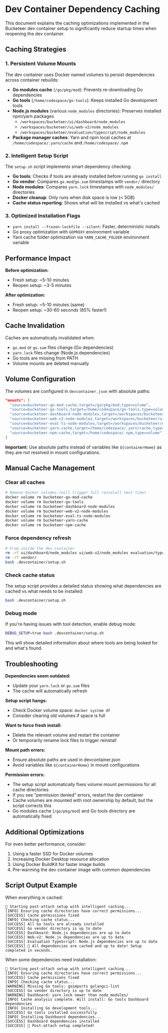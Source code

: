 # Dev Container Dependency Caching

This document explains the caching optimizations implemented in the Bucketeer dev container setup to significantly reduce startup times when reopening the dev container.

## Caching Strategies

### 1. Persistent Volume Mounts
The dev container uses Docker named volumes to persist dependencies across container rebuilds:

- **Go modules cache** (`/go/pkg/mod`): Prevents re-downloading Go dependencies
- **Go tools** (`/home/codespace/go-tools`): Keeps installed Go development tools
- **Node.js modules** (various `node_modules` directories): Preserves installed npm/yarn packages
  - `/workspaces/bucketeer/ui/dashboard/node_modules`
  - `/workspaces/bucketeer/ui/web-v2/node_modules`
  - `/workspaces/bucketeer/evaluation/typescript/node_modules`
- **Package manager caches**: Yarn and npm local caches at `/home/codespace/.yarn/cache` and `/home/codespace/.npm`

### 2. Intelligent Setup Script
The `setup.sh` script implements smart dependency checking:

- **Go tools**: Checks if tools are already installed before running `go install`
- **Go vendor**: Compares `go.mod`/`go.sum` timestamps with `vendor/` directory
- **Node modules**: Compares `yarn.lock` timestamps with `node_modules/` directories
- **Docker cleanup**: Only runs when disk space is low (< 5GB)
- **Cache status reporting**: Shows what will be installed vs what's cached

### 3. Optimized Installation Flags
- `yarn install --frozen-lockfile --silent`: Faster, deterministic installs
- Go proxy optimization with `GOPROXY` environment variable
- Yarn cache folder optimization via `YARN_CACHE_FOLDER` environment variable

## Performance Impact

**Before optimization:**
- Fresh setup: ~5-10 minutes
- Reopen setup: ~3-5 minutes

**After optimization:**
- Fresh setup: ~5-10 minutes (same)
- Reopen setup: ~30-60 seconds (85% faster!)

## Cache Invalidation

Caches are automatically invalidated when:
- `go.mod` or `go.sum` files change (Go dependencies)
- `yarn.lock` files change (Node.js dependencies)
- Go tools are missing from PATH
- Volume mounts are deleted manually

## Volume Configuration

The volumes are configured in `devcontainer.json` with absolute paths:

```json
"mounts": [
  "source=bucketeer-go-mod-cache,target=/go/pkg/mod,type=volume",
  "source=bucketeer-go-tools,target=/home/codespace/go-tools,type=volume",
  "source=bucketeer-dashboard-node-modules,target=/workspaces/bucketeer/ui/dashboard/node_modules,type=volume",
  "source=bucketeer-web-v2-node-modules,target=/workspaces/bucketeer/ui/web-v2/node_modules,type=volume",
  "source=bucketeer-eval-ts-node-modules,target=/workspaces/bucketeer/evaluation/typescript/node_modules,type=volume",
  "source=bucketeer-yarn-cache,target=/home/codespace/.yarn/cache,type=volume",
  "source=bucketeer-npm-cache,target=/home/codespace/.npm,type=volume"
]
```

**Important:** Use absolute paths instead of variables like `${containerHome}` as they are not resolved in mount configurations.

## Manual Cache Management

### Clear all caches
```bash
# Remove Docker volumes (will trigger full reinstall next time)
docker volume rm bucketeer-go-mod-cache
docker volume rm bucketeer-go-tools
docker volume rm bucketeer-dashboard-node-modules
docker volume rm bucketeer-web-v2-node-modules
docker volume rm bucketeer-eval-ts-node-modules
docker volume rm bucketeer-yarn-cache
docker volume rm bucketeer-npm-cache
```

### Force dependency refresh
```bash
# From inside the dev container
rm -rf ui/dashboard/node_modules ui/web-v2/node_modules evaluation/typescript/node_modules
rm -rf vendor/
bash .devcontainer/setup.sh
```

### Check cache status
The setup script provides a detailed status showing what dependencies are cached vs what needs to be installed:

```bash
bash .devcontainer/setup.sh
```

### Debug mode
If you're having issues with tool detection, enable debug mode:

```bash
DEBUG_SETUP=true bash .devcontainer/setup.sh
```

This will show detailed information about where tools are being looked for and what's found.

## Troubleshooting

**Dependencies seem outdated:**
- Update your `yarn.lock` or `go.sum` files
- The cache will automatically refresh

**Setup script hangs:**
- Check Docker volume space: `docker system df`
- Consider clearing old volumes if space is full

**Want to force fresh install:**
- Delete the relevant volume and restart the container
- Or temporarily rename lock files to trigger reinstall

**Mount path errors:**
- Ensure absolute paths are used in devcontainer.json
- Avoid variables like `${containerHome}` in mount configurations

**Permission errors:**
- The setup script automatically fixes volume mount permissions for all cache directories
- If you see "permission denied" errors, restart the dev container
- Cache volumes are mounted with root ownership by default, but the script corrects this
- Go modules cache (`/go/pkg/mod`) and Go tools directory are automatically fixed

## Additional Optimizations

For even better performance, consider:
1. Using a faster SSD for Docker volumes
2. Increasing Docker Desktop resource allocation
3. Using Docker BuildKit for faster image builds
4. Pre-warming the dev container image with common dependencies 

## Script Output Example

When everything is cached:
```
🚀 Starting post-attach setup with intelligent caching...
[INFO] Ensuring cache directories have correct permissions...
[SUCCESS] Cache permissions fixed
[INFO] Checking cache status...
[SUCCESS] All Go tools are already installed
[SUCCESS] Go vendor directory is up to date
[SUCCESS] Dashboard: Node.js dependencies are up to date
[SUCCESS] Web-v2: Node.js dependencies are up to date
[SUCCESS] Evaluation TypeScript: Node.js dependencies are up to date
[SUCCESS] 🎉 All dependencies are cached and up to date! Setup completed in seconds.
```

When some dependencies need installation:
```
🚀 Starting post-attach setup with intelligent caching...
[INFO] Ensuring cache directories have correct permissions...
[SUCCESS] Cache permissions fixed
[INFO] Checking cache status...
[WARNING] Missing Go tools: goimports golangci-lint
[SUCCESS] Go vendor directory is up to date
[WARNING] Dashboard: yarn.lock newer than node_modules/
[INFO] Cache analysis complete. Will install: Go tools Dashboard dependencies
[INFO] Installing Go development tools...
[SUCCESS] Go tools installed successfully
[INFO] Installing Dashboard dependencies...
[SUCCESS] Dashboard dependencies installed
[SUCCESS] 🎉 Post-attach setup completed!
``` 
